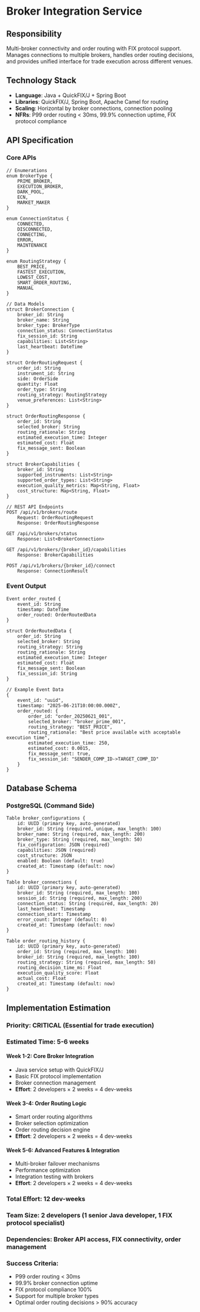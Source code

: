 # Broker Integration Service

## Responsibility
Multi-broker connectivity and order routing with FIX protocol support. Manages connections to multiple brokers, handles order routing decisions, and provides unified interface for trade execution across different venues.

## Technology Stack
- **Language**: Java + QuickFIX/J + Spring Boot
- **Libraries**: QuickFIX/J, Spring Boot, Apache Camel for routing
- **Scaling**: Horizontal by broker connections, connection pooling
- **NFRs**: P99 order routing < 30ms, 99.9% connection uptime, FIX protocol compliance

## API Specification

### Core APIs
```pseudo
// Enumerations
enum BrokerType {
    PRIME_BROKER,
    EXECUTION_BROKER,
    DARK_POOL,
    ECN,
    MARKET_MAKER
}

enum ConnectionStatus {
    CONNECTED,
    DISCONNECTED,
    CONNECTING,
    ERROR,
    MAINTENANCE
}

enum RoutingStrategy {
    BEST_PRICE,
    FASTEST_EXECUTION,
    LOWEST_COST,
    SMART_ORDER_ROUTING,
    MANUAL
}

// Data Models
struct BrokerConnection {
    broker_id: String
    broker_name: String
    broker_type: BrokerType
    connection_status: ConnectionStatus
    fix_session_id: String
    capabilities: List<String>
    last_heartbeat: DateTime
}

struct OrderRoutingRequest {
    order_id: String
    instrument_id: String
    side: OrderSide
    quantity: Float
    order_type: String
    routing_strategy: RoutingStrategy
    venue_preferences: List<String>
}

struct OrderRoutingResponse {
    order_id: String
    selected_broker: String
    routing_rationale: String
    estimated_execution_time: Integer
    estimated_cost: Float
    fix_message_sent: Boolean
}

struct BrokerCapabilities {
    broker_id: String
    supported_instruments: List<String>
    supported_order_types: List<String>
    execution_quality_metrics: Map<String, Float>
    cost_structure: Map<String, Float>
}

// REST API Endpoints
POST /api/v1/brokers/route
    Request: OrderRoutingRequest
    Response: OrderRoutingResponse

GET /api/v1/brokers/status
    Response: List<BrokerConnection>

GET /api/v1/brokers/{broker_id}/capabilities
    Response: BrokerCapabilities

POST /api/v1/brokers/{broker_id}/connect
    Response: ConnectionResult
```

### Event Output
```pseudo
Event order_routed {
    event_id: String
    timestamp: DateTime
    order_routed: OrderRoutedData
}

struct OrderRoutedData {
    order_id: String
    selected_broker: String
    routing_strategy: String
    routing_rationale: String
    estimated_execution_time: Integer
    estimated_cost: Float
    fix_message_sent: Boolean
    fix_session_id: String
}

// Example Event Data
{
    event_id: "uuid",
    timestamp: "2025-06-21T10:00:00.000Z",
    order_routed: {
        order_id: "order_20250621_001",
        selected_broker: "broker_prime_001",
        routing_strategy: "BEST_PRICE",
        routing_rationale: "Best price available with acceptable execution time",
        estimated_execution_time: 250,
        estimated_cost: 0.0015,
        fix_message_sent: true,
        fix_session_id: "SENDER_COMP_ID->TARGET_COMP_ID"
    }
}
```

## Database Schema

### PostgreSQL (Command Side)
```pseudo
Table broker_configurations {
    id: UUID (primary key, auto-generated)
    broker_id: String (required, unique, max_length: 100)
    broker_name: String (required, max_length: 200)
    broker_type: String (required, max_length: 50)
    fix_configuration: JSON (required)
    capabilities: JSON (required)
    cost_structure: JSON
    enabled: Boolean (default: true)
    created_at: Timestamp (default: now)
}

Table broker_connections {
    id: UUID (primary key, auto-generated)
    broker_id: String (required, max_length: 100)
    session_id: String (required, max_length: 200)
    connection_status: String (required, max_length: 20)
    last_heartbeat: Timestamp
    connection_start: Timestamp
    error_count: Integer (default: 0)
    created_at: Timestamp (default: now)
}

Table order_routing_history {
    id: UUID (primary key, auto-generated)
    order_id: String (required, max_length: 100)
    broker_id: String (required, max_length: 100)
    routing_strategy: String (required, max_length: 50)
    routing_decision_time_ms: Float
    execution_quality_score: Float
    actual_cost: Float
    created_at: Timestamp (default: now)
}
```

## Implementation Estimation

### Priority: **CRITICAL** (Essential for trade execution)
### Estimated Time: **5-6 weeks**

#### Week 1-2: Core Broker Integration
- Java service setup with QuickFIX/J
- Basic FIX protocol implementation
- Broker connection management
- **Effort**: 2 developers × 2 weeks = 4 dev-weeks

#### Week 3-4: Order Routing Logic
- Smart order routing algorithms
- Broker selection optimization
- Order routing decision engine
- **Effort**: 2 developers × 2 weeks = 4 dev-weeks

#### Week 5-6: Advanced Features & Integration
- Multi-broker failover mechanisms
- Performance optimization
- Integration testing with brokers
- **Effort**: 2 developers × 2 weeks = 4 dev-weeks

### Total Effort: **12 dev-weeks**
### Team Size: **2 developers** (1 senior Java developer, 1 FIX protocol specialist)
### Dependencies: Broker API access, FIX connectivity, order management

### Success Criteria:
- P99 order routing < 30ms
- 99.9% broker connection uptime
- FIX protocol compliance 100%
- Support for multiple broker types
- Optimal order routing decisions > 90% accuracy
